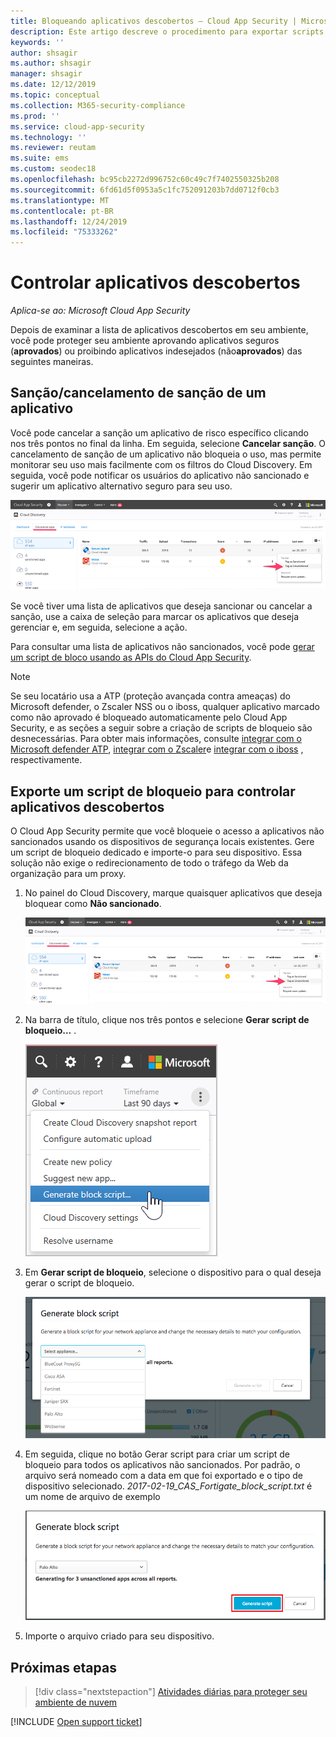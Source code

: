 ```yaml
---
title: Bloqueando aplicativos descobertos – Cloud App Security | Microsoft Docs
description: Este artigo descreve o procedimento para exportar scripts de bloqueio para aplicativos descobertos.
keywords: ''
author: shsagir
ms.author: shsagir
manager: shsagir
ms.date: 12/12/2019
ms.topic: conceptual
ms.collection: M365-security-compliance
ms.prod: ''
ms.service: cloud-app-security
ms.technology: ''
ms.reviewer: reutam
ms.suite: ems
ms.custom: seodec18
ms.openlocfilehash: bc95cb2272d996752c60c49c7f7402550325b208
ms.sourcegitcommit: 6fd61d5f0953a5c1fc752091203b7dd0712f0cb3
ms.translationtype: MT
ms.contentlocale: pt-BR
ms.lasthandoff: 12/24/2019
ms.locfileid: "75333262"
---
```

# <a name="govern-discovered-apps"></a>Controlar aplicativos descobertos

*Aplica-se ao: Microsoft Cloud App Security*

Depois de examinar a lista de aplicativos descobertos em seu ambiente, você pode proteger seu ambiente aprovando aplicativos seguros (**aprovados**) ou proibindo aplicativos indesejados (não**aprovados**) das seguintes maneiras.

## <a name="BKMK_SanctionApp"></a> Sanção/cancelamento de sanção de um aplicativo

Você pode cancelar a sanção um aplicativo de risco específico clicando nos três pontos no final da linha. Em seguida, selecione **Cancelar sanção**. O cancelamento de sanção de um aplicativo não bloqueia o uso, mas permite monitorar seu uso mais facilmente com os filtros do Cloud Discovery. Em seguida, você pode notificar os usuários do aplicativo não sancionado e sugerir um aplicativo alternativo seguro para seu uso.

![Marcar como não sancionado](media/tag-as-unsanctioned.png)

Se você tiver uma lista de aplicativos que deseja sancionar ou cancelar a sanção, use a caixa de seleção para marcar os aplicativos que deseja gerenciar e, em seguida, selecione a ação.

Para consultar uma lista de aplicativos não sancionados, você pode [gerar um script de bloco usando as APIs do Cloud App Security](https://us.portal.cloudappsecurity.com/api-docs/#generate-block-script).

> [!NOTE]
> Se seu locatário usa a ATP (proteção avançada contra ameaças) do Microsoft defender, o Zscaler NSS ou o iboss, qualquer aplicativo marcado como não aprovado é bloqueado automaticamente pelo Cloud App Security, e as seções a seguir sobre a criação de scripts de bloqueio são desnecessárias. Para obter mais informações, consulte [integrar com o Microsoft defender ATP](wdatp-integration.md), [integrar com o Zscaler](zscaler-integration.md)e [integrar com o iboss](iboss-integration.md) , respectivamente.

## <a name="export-a-block-script-to-govern-discovered-apps"></a>Exporte um script de bloqueio para controlar aplicativos descobertos

O Cloud App Security permite que você bloqueie o acesso a aplicativos não sancionados usando os dispositivos de segurança locais existentes. Gere um script de bloqueio dedicado e importe-o para seu dispositivo. Essa solução não exige o redirecionamento de todo o tráfego da Web da organização para um proxy.

1. No painel do Cloud Discovery, marque quaisquer aplicativos que deseja bloquear como **Não sancionado**.

    ![Marcar como não sancionado](media/tag-as-unsanctioned.png)

2. Na barra de título, clique nos três pontos e selecione **Gerar script de bloqueio...** .

    ![Gerar script de bloqueio](media/generate-block-script.png)

3. Em **Gerar script de bloqueio**, selecione o dispositivo para o qual deseja gerar o script de bloqueio.

    ![Pop-up de Gerar script de bloqueio](media/generate-block-script-popup.png)

4. Em seguida, clique no botão Gerar script para criar um script de bloqueio para todos os aplicativos não sancionados. Por padrão, o arquivo será nomeado com a data em que foi exportado e o tipo de dispositivo selecionado. *2017-02-19_CAS_Fortigate_block_script.txt* é um nome de arquivo de exemplo

   ![Botão Gerar script de bloqueio](media/generate-block-script-button.png)

5. Importe o arquivo criado para seu dispositivo.

## <a name="next-steps"></a>Próximas etapas

> [!div class="nextstepaction"]
> [Atividades diárias para proteger seu ambiente de nuvem](daily-activities-to-protect-your-cloud-environment.md)

[!INCLUDE [Open support ticket](includes/support.md)]
